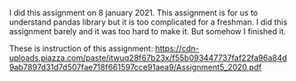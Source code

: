 I did this assignment on 8 january 2021.
This assignment is for us to understand pandas library but it is too complicated for a freshman.
I did this assignment barely and it was too hard to make it. But somehow I finished it.

These is instruction of this assignment:
https://cdn-uploads.piazza.com/paste/itwuq28f67b23x/f55b093447737faf22fa96a84d9ab7897d31d7d507fae718f661597cce91aea9/Assignment5_2020.pdf
